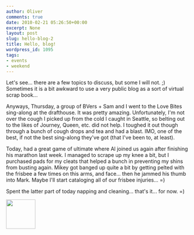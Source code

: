 ```yaml
---
author: Oliver
comments: true
date: 2010-02-21 05:26:50+00:00
excerpt: None
layout: post
slug: hello-blog-2
title: Hello, blog!
wordpress_id: 1095
tags:
- events
- weekend
---
```


Let's see... there are a few topics to discuss, but some I will not. ;) Sometimes it is a bit awkward to use a very public blog as a sort of virtual scrap book...

Anyways, Thursday, a group of BVers + Sam and I went to the Love Bites sing-along at the drafthouse.  It was pretty amazing.  Unfortunately, I'm not over the cough I picked up from the cold I caught in Seattle, so belting out to the likes of Journey, Queen, etc. did not help.  I toughed it out though through a bunch of cough drops and tea and had a blast.  IMO, one of the best, if not the best sing-along they've got (that I've been to, at least).

Today, had a great game of ultimate where Al joined us again after finishing his marathon last week.  I managed to scrape up my knee a bit, but I purchased pads for my cleats that helped a bunch in preventing my shins from busting again.  Mikey got banged up quite a bit by getting pelted with the frisbee a few times on this arms, and face... then he jammed his thumb into Mark.  Maybe I'll start cataloging all of our frisbee injuries... =)

Spent the latter part of today napping and cleaning... that's it... for now. =)

<a href="http://www.owiber.com/?attachment_id=1097" rel="attachment wp-att-1097"><img src="http://www.owiber.com/wp-content/uploads/2010/02/Photo-on-2010-02-20-at-23.23-80x80.jpg" alt="" title="Photo on 2010-02-20 at 23.23" width="80" height="80" class="alignnone size-thumbnail wp-image-1097" /></a>